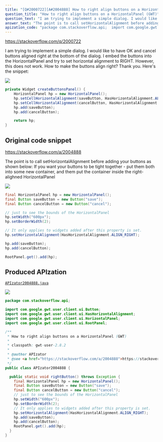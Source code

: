```yaml
---
title: "[Q#2000722][A#2004888] How to right align buttons on a HorizontalPanel (GWT)"
question_title: "How to right align buttons on a HorizontalPanel (GWT)"
question_text: "I am trying to implement a simple dialog. I would like to have OK and cancel buttons aligned right at the bottom of the dialog. I embed the buttons into the HorizontalPanel and try to set horizontal alignment to RIGHT. However, this does not work. How to make the buttons align right? Thank you. Here's the snippet:"
answer_text: "The point is to call setHorizontalAlignment before adding your buttons as shown below: If you want your buttons to be tight together - put them both into some new container, and them put the container inside the right-alighned HorizontalPanel"
apization_code: "package com.stackoverflow.api;  import com.google.gwt.user.client.ui.Button; import com.google.gwt.user.client.ui.HasHorizontalAlignment; import com.google.gwt.user.client.ui.HorizontalPanel; import com.google.gwt.user.client.ui.RootPanel;  /**  * How to right align buttons on a HorizontalPanel (GWT)  *  * classpath: gwt-user-2.8.2  *  * @author APIzator  * @see <a href=\"https://stackoverflow.com/a/2004888\">https://stackoverflow.com/a/2004888</a>  */ public class APIzator2004888 {    public static void rightButton() throws Exception {     final HorizontalPanel hp = new HorizontalPanel();     final Button saveButton = new Button(\"save\");     final Button cancelButton = new Button(\"cancel\");     // just to see the bounds of the HorizontalPanel     hp.setWidth(\"600px\");     hp.setBorderWidth(2);     // It only applies to widgets added after this property is set.     hp.setHorizontalAlignment(HasHorizontalAlignment.ALIGN_RIGHT);     hp.add(saveButton);     hp.add(cancelButton);     RootPanel.get().add(hp);   } }"
---
```


https://stackoverflow.com/q/2000722

I am trying to implement a simple dialog. I would like to have OK and cancel buttons aligned right at the bottom of the dialog. I embed the buttons into the HorizontalPanel and try to set horizontal alignment to RIGHT. However, this does not work. How to make the buttons align right? Thank you.
Here&#x27;s the snippet:


<div class="code-logo"><img src="/stackoverflow.png" /></div>

```java
private Widget createButtonsPanel() {
    HorizontalPanel hp = new HorizontalPanel();
    hp.setCellHorizontalAlignment(saveButton, HasHorizontalAlignment.ALIGN_RIGHT);
    hp.setCellHorizontalAlignment(cancelButton, HasHorizontalAlignment.ALIGN_RIGHT);
    hp.add(saveButton);
    hp.add(cancelButton);       

    return hp;
}
```


## Original code snippet

https://stackoverflow.com/a/2004888

The point is to call setHorizontalAlignment before adding your buttons as shown below:
If you want your buttons to be tight together - put them both into some new container, and them put the container inside the right-alighned HorizontalPanel

<div class="code-logo"><img src="/stackoverflow.png" /></div>

```java
final HorizontalPanel hp = new HorizontalPanel();
final Button saveButton = new Button("save");
final Button cancelButton = new Button("cancel");

// just to see the bounds of the HorizontalPanel
hp.setWidth("600px");
hp.setBorderWidth(2);

// It only applies to widgets added after this property is set.
hp.setHorizontalAlignment(HasHorizontalAlignment.ALIGN_RIGHT);

hp.add(saveButton);
hp.add(cancelButton);

RootPanel.get().add(hp);
```

## Produced APIzation

[`APIzator2004888.java`](https://github.com/pasqualesalza/apization-temp/raw/main/data/search/APIzator2004888.java)

<div class="code-logo"><img src="/apizator.png" /></div>

```java
package com.stackoverflow.api;

import com.google.gwt.user.client.ui.Button;
import com.google.gwt.user.client.ui.HasHorizontalAlignment;
import com.google.gwt.user.client.ui.HorizontalPanel;
import com.google.gwt.user.client.ui.RootPanel;

/**
 * How to right align buttons on a HorizontalPanel (GWT)
 *
 * classpath: gwt-user-2.8.2
 *
 * @author APIzator
 * @see <a href="https://stackoverflow.com/a/2004888">https://stackoverflow.com/a/2004888</a>
 */
public class APIzator2004888 {

  public static void rightButton() throws Exception {
    final HorizontalPanel hp = new HorizontalPanel();
    final Button saveButton = new Button("save");
    final Button cancelButton = new Button("cancel");
    // just to see the bounds of the HorizontalPanel
    hp.setWidth("600px");
    hp.setBorderWidth(2);
    // It only applies to widgets added after this property is set.
    hp.setHorizontalAlignment(HasHorizontalAlignment.ALIGN_RIGHT);
    hp.add(saveButton);
    hp.add(cancelButton);
    RootPanel.get().add(hp);
  }
}

```